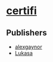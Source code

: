 # [certifi](https://pypi.org/project/certifi)



## Publishers
- [alexgaynor](https://pypi.org/user/alexgaynor)
- [Lukasa](https://pypi.org/user/Lukasa)


